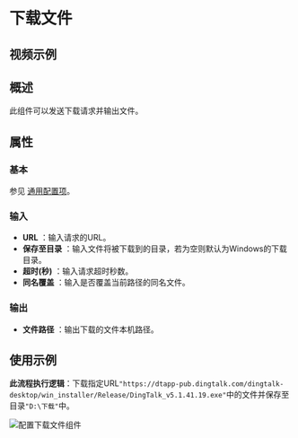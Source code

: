 # 下载文件

## 视频示例

## 概述

此组件可以发送下载请求并输出文件。

## 属性

### 基本

参见 [通用配置项](../Appendix/CommonConfigurationItems.md)。

### 输入

- **URL** ：输入请求的URL。
- **保存至目录** ：输入文件将被下载到的目录，若为空则默认为Windows的下载目录。
- **超时(秒)** ：输入请求超时秒数。
- **同名覆盖** ：输入是否覆盖当前路径的同名文件。

### 输出

- **文件路径** ：输出下载的文件本机路径。

## 使用示例

**此流程执行逻辑**：下载指定URL`"https://dtapp-pub.dingtalk.com/dingtalk-desktop/win_installer/Release/DingTalk_v5.1.41.19.exe"`中的文件并保存至目录`"D:\下载"`中。

![配置下载文件组件](https://docimages.blob.core.chinacloudapi.cn/images/Activities/HTTPDownload1.png)
